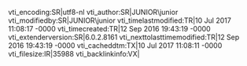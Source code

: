 vti_encoding:SR|utf8-nl
vti_author:SR|JUNIOR\\junior
vti_modifiedby:SR|JUNIOR\\junior
vti_timelastmodified:TR|10 Jul 2017 11:08:17 -0000
vti_timecreated:TR|12 Sep 2016 19:43:19 -0000
vti_extenderversion:SR|6.0.2.8161
vti_nexttolasttimemodified:TR|12 Sep 2016 19:43:19 -0000
vti_cacheddtm:TX|10 Jul 2017 11:08:11 -0000
vti_filesize:IR|35988
vti_backlinkinfo:VX|
